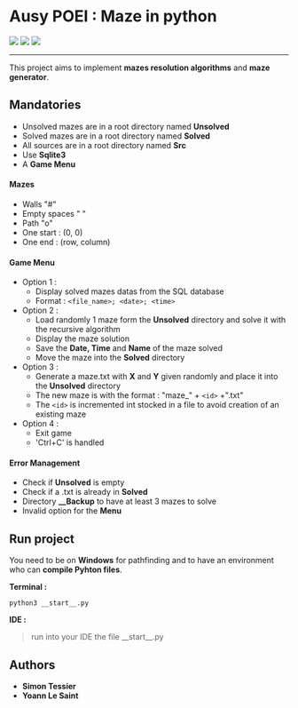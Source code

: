 # Ausy POEI : Maze in python

<a href="https://img.shields.io/badge/python3-3.11.2-4483B5" alt="Python">
        <img src="https://img.shields.io/badge/python3-3.11.2-4483B5" /></a>
<a href="https://img.shields.io/badge/pip3-23.0.1-FFE05B" alt="NPM">
        <img src="https://img.shields.io/badge/pip3-23.0.1-FFE05B" /></a>
<a href="https://img.shields.io/badge/SQLite3-183866" alt="NPM">
        <img src="https://img.shields.io/badge/SQLite3-183866" /></a>

---

This project aims to implement **mazes resolution algorithms** and **maze generator**.

## Mandatories

* Unsolved mazes are in a root directory named **Unsolved**
* Solved mazes are in a root directory named **Solved**
* All sources are in a root directory named **Src**
* Use **Sqlite3**
* A **Game Menu**

#### Mazes

* Walls "#"
* Empty spaces " "
* Path "o"
* One start : (0, 0)
* One end : (row, column)

#### Game Menu

* Option 1 :
  * Display solved mazes datas from the SQL database
  * Format :  `<file_name>; <date>; <time>`
* Option 2 :
  * Load randomly 1 maze form the **Unsolved** directory and solve it with the recursive algorithm
  * Display the maze solution
  * Save the **Date, Time** and **Name** of the maze solved
  * Move the maze into the **Solved** directory
* Option 3 :
  * Generate a maze.txt with **X** and **Y** given randomly and place it into the **Unsolved** directory
  * The new maze is with the format : "maze_" + `<id>` +".txt"
  * The `<id>` is incremented int stocked in a file to avoid creation of an existing maze
* Option 4 :
  * Exit game
  * 'Ctrl+C' is handled

#### Error Management

* Check if **Unsolved** is empty
* Check if a .txt is already in **Solved**
* Directory **__Backup** to have at least 3 mazes to solve
* Invalid option for the **Menu**

## Run project

You need to be on **Windows** for pathfinding and to have an environment who can **compile Pyhton files**.

**Terminal :**

```
python3 __start__.py
```

**IDE :**

> run into your IDE the file \_\_start\_\_.py

## Authors

* **Simon Tessier**
* **Yoann Le Saint**
